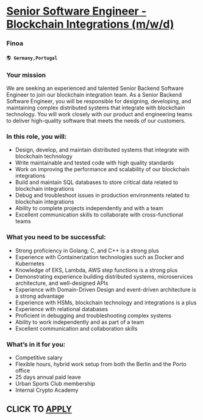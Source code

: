# [Senior Software Engineer - Blockchain Integrations (m/w/d)](https://www.remotewlb.com/apply/senior-software-engineer-blockchain-integrations-m-w-d)  
### Finoa  
#### `🌎 Germany,Portugal`  

### Your mission

We are seeking an experienced and talented Senior Backend Software Engineer to join our blockchain integration team. As a Senior Backend Software Engineer, you will be responsible for designing, developing, and maintaining complex distributed systems that integrate with blockchain technology. You will work closely with our product and engineering teams to deliver high-quality software that meets the needs of our customers.  
  

### In this role, you will:

  * Design, develop, and maintain distributed systems that integrate with blockchain technology
  * Write maintainable and tested code with high quality standards
  * Work on improving the performance and scalability of our blockchain integrations
  * Build and maintain SQL databases to store critical data related to blockchain integrations
  * Debug and troubleshoot issues in production environments related to blockchain integrations
  * Ability to complete projects independently and with a team
  * Excellent communication skills to collaborate with cross-functional teams

  
  

### What you need to be successful:

  * Strong proficiency in Golang; C, and C++ is a strong plus
  * Experience with Containerization technologies such as Docker and Kubernetes
  * Knowledge of EKS, Lambda, AWS step functions is a strong plus
  * Demonstrating experience building distributed systems, microservices architecture, and well-designed APIs
  * Experience with Domain-Driven Design and event-driven architecture is a strong advantage
  * Experience with HSMs, blockchain technology and integrations is a plus
  * Experience with relational databases
  * Proficient in debugging and troubleshooting complex systems
  * Ability to work independently and as part of a team
  * Excellent communication and collaboration skills

  
  

### What’s in it for you:

  * Competitive salary
  * Flexible hours, hybrid work setup from both the Berlin and the Porto office
  * 25 days annual paid leave
  * Urban Sports Club membership
  * Internal Crypto Academy

  
  
  
## CLICK TO [APPLY](https://www.remotewlb.com/apply/senior-software-engineer-blockchain-integrations-m-w-d)

